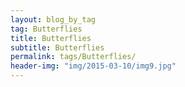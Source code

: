 ```yaml
---
layout: blog_by_tag
tag: Butterflies
title: Butterflies
subtitle: Butterflies
permalink: tags/Butterflies/
header-img: "img/2015-03-10/img9.jpg"
---
```

